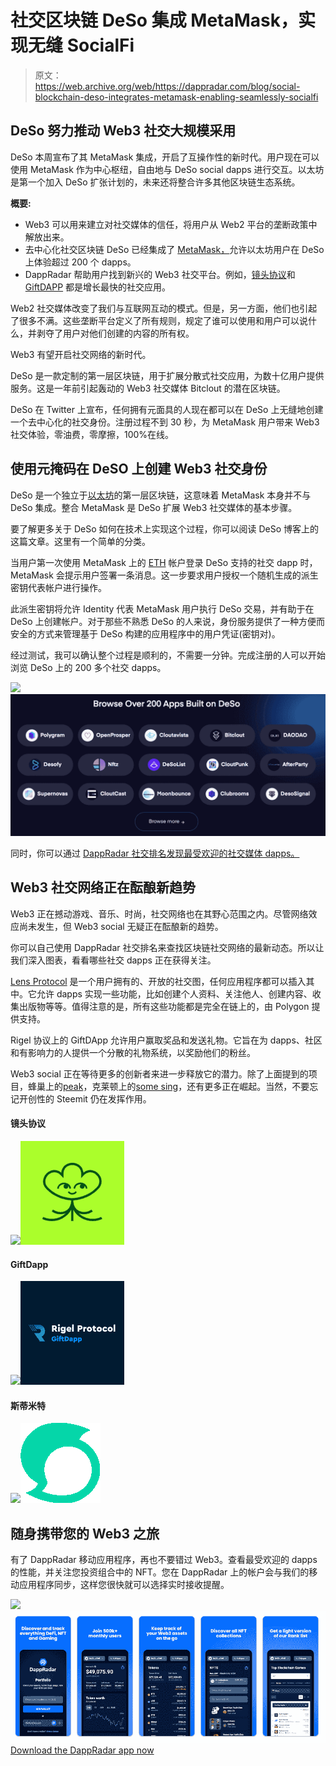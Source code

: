 # 社交区块链 DeSo 集成 MetaMask，实现无缝 SocialFi

> 原文：<https://web.archive.org/web/https://dappradar.com/blog/social-blockchain-deso-integrates-metamask-enabling-seamlessly-socialfi>

## DeSo 努力推动 Web3 社交大规模采用

DeSo 本周宣布了其 MetaMask 集成，开启了互操作性的新时代。用户现在可以使用 MetaMask 作为中心枢纽，自由地与 DeSo social dapps 进行交互。以太坊是第一个加入 DeSo 扩张计划的，未来还将整合许多其他区块链生态系统。

**概要:**

*   Web3 可以用来建立对社交媒体的信任，将用户从 Web2 平台的垄断政策中解放出来。
*   去中心化社交区块链 DeSo 已经集成了 [MetaMask，](https://web.archive.org/web/20220926001332/https://dappradar.com/ethereum/defi/metamask-swap)允许以太坊用户在 DeSo 上体验超过 200 个 dapps。
*   DappRadar 帮助用户找到新兴的 Web3 社交平台。例如，[镜头协议](https://web.archive.org/web/20220926001332/https://dappradar.com/polygon/social/lens-protocol)和 [GiftDAPP](https://web.archive.org/web/20220926001332/https://dappradar.com/steem/social/steemit) 都是增长最快的社交应用。

Web2 社交媒体改变了我们与互联网互动的模式。但是，另一方面，他们也引起了很多不满。这些垄断平台定义了所有规则，规定了谁可以使用和用户可以说什么，并剥夺了用户对他们创建的内容的所有权。

Web3 有望开启社交网络的新时代。

DeSo 是一款定制的第一层区块链，用于扩展分散式社交应用，为数十亿用户提供服务。这是一年前引起轰动的 Web3 社交媒体 Bitclout 的潜在区块链。

DeSo 在 Twitter 上宣布，任何拥有元面具的人现在都可以在 DeSo 上无缝地创建一个去中心化的社交身份。注册过程不到 30 秒，为 MetaMask 用户带来 Web3 社交体验，零油费，零摩擦，100%在线。

## 使用元掩码在 DeSO 上创建 Web3 社交身份

DeSo 是一个独立于[以太坊](https://web.archive.org/web/20220926001332/https://dappradar.com/rankings/protocol/ethereum)的第一层区块链，这意味着 MetaMask 本身并不与 DeSo 集成。整合 MetaMask 是 DeSo 扩展 Web3 社交媒体的基本步骤。

要了解更多关于 DeSo 如何在技术上实现这个过程，你可以阅读 DeSo 博客上的这篇文章。这里有一个简单的分类。

当用户第一次使用 MetaMask 上的 [ETH](https://web.archive.org/web/20220926001332/https://dappradar.com/hub/token/eth/ETH) 帐户登录 DeSo 支持的社交 dapp 时，MetaMask 会提示用户签署一条消息。这一步要求用户授权一个随机生成的派生密钥代表帐户进行操作。

此派生密钥将允许 Identity 代表 MetaMask 用户执行 DeSo 交易，并有助于在 DeSo 上创建帐户。对于那些不熟悉 DeSo 的人来说，身份服务提供了一种方便而安全的方式来管理基于 DeSo 构建的应用程序中的用户凭证(密钥对)。

经过测试，我可以确认整个过程是顺利的，不需要一分钟。完成注册的人可以开始浏览 DeSo 上的 200 多个社交 dapps。

![](img/f49b663a7d7941ef4bc2634c24a73d3e.png)![Access DeSo dapps with metamask](img/1b52bacfcf6d6cbefbd7fee5c67e88c9.png)

同时，你可以通过 [DappRadar 社交排名发现最受欢迎的社交媒体 dapps。](https://web.archive.org/web/20220926001332/https://dappradar.com/rankings/category/social)

## Web3 社交网络正在酝酿新趋势

Web3 正在撼动游戏、音乐、时尚，社交网络也在其野心范围之内。尽管网络效应尚未发生，但 Web3 social 无疑正在酝酿新的趋势。

你可以自己使用 DappRadar 社交排名来查找区块链社交网络的最新动态。所以让我们深入图表，看看哪些社交 dapps 正在获得关注。

[Lens Protocol](https://web.archive.org/web/20220926001332/https://dappradar.com/polygon/social/lens-protocol) 是一个用户拥有的、开放的社交图，任何应用程序都可以插入其中。它允许 dapps 实现一些功能，比如创建个人资料、关注他人、创建内容、收集出版物等等。值得注意的是，所有这些功能都是完全在链上的，由 Polygon 提供支持。

Rigel 协议上的 GiftDApp 允许用户赢取奖品和发送礼物。它旨在为 dapps、社区和有影响力的人提供一个分散的礼物系统，以奖励他们的粉丝。

Web3 social 正在等待更多的创新者来进一步释放它的潜力。除了上面提到的项目，蜂巢上的[peak](https://web.archive.org/web/20220926001332/https://dappradar.com/hive/social/peakd)，克莱顿上的[some sing](https://web.archive.org/web/20220926001332/https://dappradar.com/klaytn/social/somesing)，还有更多正在崛起。当然，不要忘记开创性的 Steemit 仍在发挥作用。

#### 镜头协议

[](https://web.archive.org/web/20220926001332/https://dappradar.com/polygon/social/lens-protocol)[![](img/38fd1f6f078a91843c929045b6a556aa.png)<picture>![](img/7d2981ad3959f33898b3120c11d61c54.png)</picture>](https://web.archive.org/web/20220926001332/https://dappradar.com/polygon/social/lens-protocol)

#### GiftDapp

[](https://web.archive.org/web/20220926001332/https://dappradar.com/multichain/social/giftdapp)[![](img/38fd1f6f078a91843c929045b6a556aa.png)<picture>![](img/1f76253d63a79108b257678ba15294ff.png)</picture>](https://web.archive.org/web/20220926001332/https://dappradar.com/multichain/social/giftdapp)

#### 斯蒂米特

[](https://web.archive.org/web/20220926001332/https://dappradar.com/steem/social/steemit)[![](img/8e7ae2d9860bda38df626d2858d09252.png)<picture>![](img/d6651ed9cdd986a6c51ce14ca204352f.png)</picture>](https://web.archive.org/web/20220926001332/https://dappradar.com/steem/social/steemit)

## 随身携带您的 Web3 之旅

有了 DappRadar 移动应用程序，再也不要错过 Web3。查看最受欢迎的 dapps 的性能，并关注您投资组合中的 NFT。您在 DappRadar 上的帐户会与我们的移动应用程序同步，这样您很快就可以选择实时接收提醒。

[](https://web.archive.org/web/20220926001332/https://play.google.com/store/apps/details?id=com.portfolio.dappradar)[![](img/a3634373d68930c5d4e8a7fce618f91f.png)<picture>![](img/38517bd96925c43249b6178e4fd3e5f2.png)</picture>](https://web.archive.org/web/20220926001332/https://play.google.com/store/apps/details?id=com.portfolio.dappradar)[Download the DappRadar app now](https://web.archive.org/web/20220926001332/https://dappradar.app.link/blog)